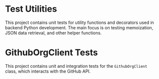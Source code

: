 # Test Utilities

This project contains unit tests for utility functions and decorators used in backend Python development. The main focus is on testing memoization, JSON data retrieval, and other helper functions.

# GithubOrgClient Tests

This project contains unit and integration tests for the `GithubOrgClient` class, which interacts with the GitHub API.
